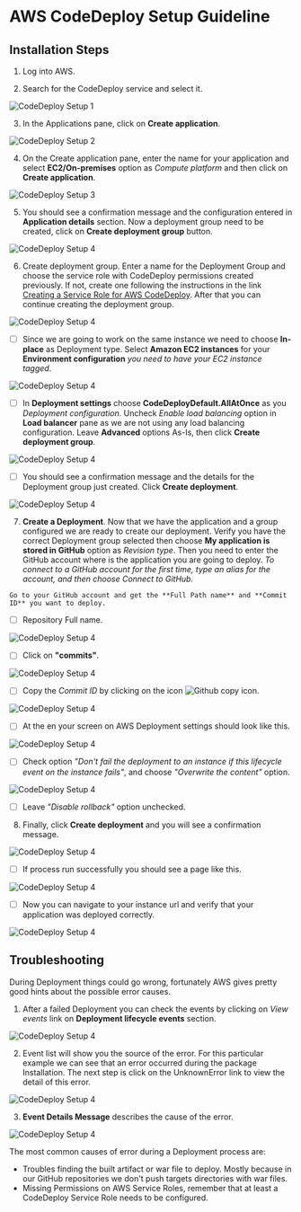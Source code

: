 # AWS CodeDeploy Setup Guideline

## Installation Steps

  1. Log into AWS.

  2. Search for the CodeDeploy service and select it.

![CodeDeploy Setup 1](screenshots/CD01.png)

  3. In the Applications pane, click on **Create application**.

![CodeDeploy Setup 2](screenshots/CD02.png)

  4. On the Create application pane, enter the name for your application and select **EC2/On-premises** option as *Compute platform* and then click on **Create application**.

![CodeDeploy Setup 3](screenshots/CD03.png)

  5. You should see a confirmation message and the configuration entered in **Application details** section. Now a deployment group need to be created, click on **Create deployment group** button.

![CodeDeploy Setup 4](screenshots/CD04.png)

  6. Create deployment group. Enter a name for the Deployment Group and choose the service role with CodeDeploy permissions created previously. If not, create one following the instructions in the link [Creating a Service Role for AWS CodeDeploy](https://docs.aws.amazon.com/codedeploy/latest/userguide/getting-started-create-service-role.html#getting-started-create-service-role-console). After that you can continue creating the deployment group.

![CodeDeploy Setup 4](screenshots/CD05.png)

   - [ ] Since we are going to work on the same instance we need to choose **In-place** as Deployment type. Select **Amazon EC2 instances** for your **Environment configuration** *you need to have your EC2 instance tagged*.

![CodeDeploy Setup 4](screenshots/CD06.png)

   - [ ] In **Deployment settings** choose **CodeDeployDefault.AllAtOnce** as you *Deployment configuration*. Uncheck *Enable load balancing* option in **Load balancer** pane as we are not using any load balancing configuration. Leave **Advanced** options As-Is, then click **Create deployment group**.

![CodeDeploy Setup 4](screenshots/CD07.png)

   - [ ] You should see a confirmation message and the details for the Deployment group just created. Click **Create deployment**.

![CodeDeploy Setup 4](screenshots/CD08.png)

  7. **Create a Deployment**. Now that we have the application and a group configured we are ready to create our deployment. Verify you have the correct Deployment group selected then choose **My application is stored in GitHub** option as *Revision type*. Then you need to enter the GitHub account where is the application you are going to deploy. *To connect to a GitHub account for the first time, type an alias for the account, and then choose Connect to GitHub.*

    Go to your GitHub account and get the **Full Path name** and **Commit ID** you want to deploy.

  - [ ] Repository Full name.

![CodeDeploy Setup 4](screenshots/CD09-01.png)

   - [ ] Click on **"commits"**.

![CodeDeploy Setup 4](screenshots/CD09-02.png)

   - [ ] Copy the *Commit ID* by clicking on the icon ![Github copy icon](screenshots/CopyIcon.png).

![CodeDeploy Setup 4](screenshots/CD09-03.png)

   - [ ] At the en your screen on AWS Deployment settings should look like this.

![CodeDeploy Setup 4](screenshots/CD09.png)

   - [ ] Check option *"Don't fail the deployment to an instance if this lifecycle event on the instance fails"*, and choose *"Overwrite the content"* option.

![CodeDeploy Setup 4](screenshots/CD10.png)

   - [ ] Leave *"Disable rollback"* option unchecked.

  8. Finally, click **Create deployment** and you will see a confirmation message.

![CodeDeploy Setup 4](screenshots/CD11-1.png)

   - [ ] If process run successfully you should see a page like this.

![CodeDeploy Setup 4](screenshots/CD11-2.png)

   - [ ] Now you can navigate to your instance url and verify that your application was deployed correctly.

![CodeDeploy Setup 4](screenshots/CD12.png)

## Troubleshooting

During Deployment things could go wrong, fortunately AWS gives pretty good hints about the possible error causes.

  1. After a failed Deployment you can check the events by clicking on *View events* link on **Deployment lifecycle events** section.

![CodeDeploy Setup 4](screenshots/CD13-1.png)

  2. Event list will show you the source of the error. For this particular example we can see that an error occurred during the package Installation. The next step is click on the UnknownError link to view the detail of this error.

![CodeDeploy Setup 4](screenshots/CD13-2.png)

  3. **Event Details Message** describes the cause of the error.

![CodeDeploy Setup 4](screenshots/CD13-3.png)

The most common causes of error during a Deployment process are:

 - Troubles finding the built artifact or war file to deploy. Mostly because in our GitHub repositories we don't push targets directories with war files.
 - Missing Permissions on AWS Service Roles, remember that at least a CodeDeploy Service Role needs to be configured.
